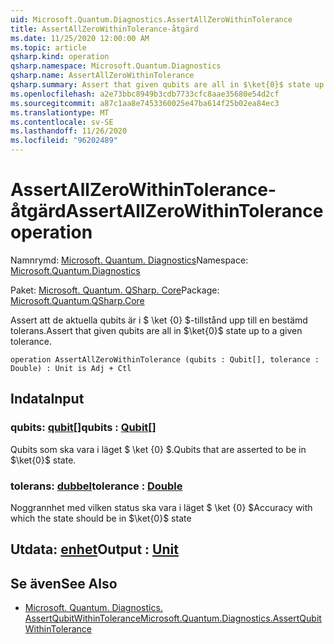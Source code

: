 ```yaml
---
uid: Microsoft.Quantum.Diagnostics.AssertAllZeroWithinTolerance
title: AssertAllZeroWithinTolerance-åtgärd
ms.date: 11/25/2020 12:00:00 AM
ms.topic: article
qsharp.kind: operation
qsharp.namespace: Microsoft.Quantum.Diagnostics
qsharp.name: AssertAllZeroWithinTolerance
qsharp.summary: Assert that given qubits are all in $\ket{0}$ state up to a given tolerance.
ms.openlocfilehash: a2e73bbc8949b3cdb7733cfc8aae35680e54d2cf
ms.sourcegitcommit: a87c1aa8e7453360025e47ba614f25b02ea84ec3
ms.translationtype: MT
ms.contentlocale: sv-SE
ms.lasthandoff: 11/26/2020
ms.locfileid: "96202489"
---
```

# <a name="assertallzerowithintolerance-operation"></a><span data-ttu-id="8ee67-102">AssertAllZeroWithinTolerance-åtgärd</span><span class="sxs-lookup"><span data-stu-id="8ee67-102">AssertAllZeroWithinTolerance operation</span></span>

<span data-ttu-id="8ee67-103">Namnrymd: [Microsoft. Quantum. Diagnostics](xref:Microsoft.Quantum.Diagnostics)</span><span class="sxs-lookup"><span data-stu-id="8ee67-103">Namespace: [Microsoft.Quantum.Diagnostics](xref:Microsoft.Quantum.Diagnostics)</span></span>

<span data-ttu-id="8ee67-104">Paket: [Microsoft. Quantum. QSharp. Core](https://nuget.org/packages/Microsoft.Quantum.QSharp.Core)</span><span class="sxs-lookup"><span data-stu-id="8ee67-104">Package: [Microsoft.Quantum.QSharp.Core](https://nuget.org/packages/Microsoft.Quantum.QSharp.Core)</span></span>


<span data-ttu-id="8ee67-105">Assert att de aktuella qubits är i $ \ket {0} $-tillstånd upp till en bestämd tolerans.</span><span class="sxs-lookup"><span data-stu-id="8ee67-105">Assert that given qubits are all in $\ket{0}$ state up to a given tolerance.</span></span>

```qsharp
operation AssertAllZeroWithinTolerance (qubits : Qubit[], tolerance : Double) : Unit is Adj + Ctl
```


## <a name="input"></a><span data-ttu-id="8ee67-106">Indata</span><span class="sxs-lookup"><span data-stu-id="8ee67-106">Input</span></span>

### <a name="qubits--qubit"></a><span data-ttu-id="8ee67-107">qubits: [qubit](xref:microsoft.quantum.lang-ref.qubit)[]</span><span class="sxs-lookup"><span data-stu-id="8ee67-107">qubits : [Qubit](xref:microsoft.quantum.lang-ref.qubit)[]</span></span>

<span data-ttu-id="8ee67-108">Qubits som ska vara i läget $ \ket {0} $.</span><span class="sxs-lookup"><span data-stu-id="8ee67-108">Qubits that are asserted to be in $\ket{0}$ state.</span></span>


### <a name="tolerance--double"></a><span data-ttu-id="8ee67-109">tolerans: [dubbel](xref:microsoft.quantum.lang-ref.double)</span><span class="sxs-lookup"><span data-stu-id="8ee67-109">tolerance : [Double](xref:microsoft.quantum.lang-ref.double)</span></span>

<span data-ttu-id="8ee67-110">Noggrannhet med vilken status ska vara i läget $ \ket {0} $</span><span class="sxs-lookup"><span data-stu-id="8ee67-110">Accuracy with which the state should be in $\ket{0}$ state</span></span>



## <a name="output--unit"></a><span data-ttu-id="8ee67-111">Utdata: [enhet](xref:microsoft.quantum.lang-ref.unit)</span><span class="sxs-lookup"><span data-stu-id="8ee67-111">Output : [Unit](xref:microsoft.quantum.lang-ref.unit)</span></span>



## <a name="see-also"></a><span data-ttu-id="8ee67-112">Se även</span><span class="sxs-lookup"><span data-stu-id="8ee67-112">See Also</span></span>

- [<span data-ttu-id="8ee67-113">Microsoft. Quantum. Diagnostics. AssertQubitWithinTolerance</span><span class="sxs-lookup"><span data-stu-id="8ee67-113">Microsoft.Quantum.Diagnostics.AssertQubitWithinTolerance</span></span>](xref:Microsoft.Quantum.Diagnostics.AssertQubitWithinTolerance)
